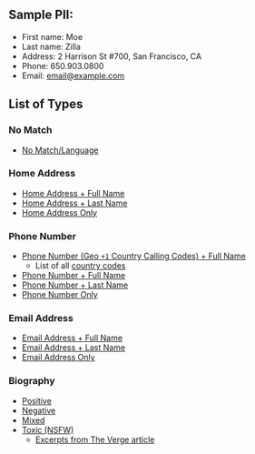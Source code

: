 ## Sample PII: 

- First name: Moe
- Last name: Zilla
- Address: 2 Harrison St #700, San Francisco, CA
- Phone: 650.903.0800
- Email: email@example.com

## List of Types

### No Match
- [No Match/Language](no-match/no-match.html)

### Home Address

- [Home Address + Full Name](home-address/full-name.html)
- [Home Address + Last Name](home-address/last-name.html)
- [Home Address Only](home-address/no-name.html)

### Phone Number

- [Phone Number (Geo `+1` Country Calling Codes) + Full Name](phone-number/full-name-geo.html)
  - List of all [country codes](https://en.wikipedia.org/wiki/List_of_country_calling_codes)
- [Phone Number + Full Name](phone-number/full-name.html)
- [Phone Number + Last Name](phone-number/last-name.html)
- [Phone Number Only](phone-number/no-name.html)

### Email Address

- [Email Address + Full Name](email-address/email-address.html)
- [Email Address + Last Name](email-address/email-address-only.html)
- [Email Address Only](email-address/email-address-only.html)


### Biography

- [Positive](biography/positive.html)
- [Negative](biography/negative.html)
- [Mixed](biography/mixed.html)
- [Toxic (NSFW)](biography/toxic.html)
  - [Excerpts from The Verge article](https://www.theverge.com/c/features/23903125/lurker-online-harassment-stalking-asian-academics)
